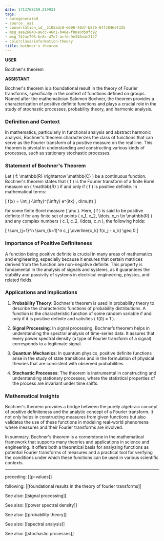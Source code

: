 ```yaml
---
date: 1713768259.219931
tags:
- autogenerated
- source__oai
- conversation_id__5105adc8-e608-40d7-b875-84f3846ef325
- msg_aaa26840-a6cc-46d1-b46e-f88a0db9fc92
- msg_742ac798-bc8c-47e2-acfd-9e340a4c2127
- colorclass/information-theory
title: bochner's theorem
---
```


**USER**

Bochner's theorem


**ASSISTANT**

Bochner's theorem is a foundational result in the theory of Fourier transforms, specifically in the context of functions defined on groups. Named after the mathematician Salomon Bochner, the theorem provides a characterization of positive definite functions and plays a crucial role in the study of stochastic processes, probability theory, and harmonic analysis.

### Definition and Context

In mathematics, particularly in functional analysis and abstract harmonic analysis, Bochner's theorem characterizes the class of functions that can serve as the Fourier transform of a positive measure on the real line. This theorem is pivotal in understanding and constructing various kinds of processes, such as stationary stochastic processes.

### Statement of Bochner's Theorem

Let \( f: \mathbb{R} \rightarrow \mathbb{C} \) be a continuous function. Bochner's theorem states that \( f \) is the Fourier transform of a finite Borel measure on \( \mathbb{R} \) if and only if \( f \) is positive definite. In mathematical terms:

\[ f(x) = \int_{-\infty}^{\infty} e^{itx} \, d\mu(t) \]

for some finite Borel measure \( \mu \). Here, \( f \) is said to be positive definite if for any finite set of points \( x_1, x_2, \ldots, x_n \in \mathbb{R} \) and any complex numbers \( c_1, c_2, \ldots, c_n \), the following holds:

\[ \sum_{j=1}^n \sum_{k=1}^n c_j \overline{c_k} f(x_j - x_k) \geq 0 \]

### Importance of Positive Definiteness

A function being positive definite is crucial in many areas of mathematics and engineering, especially because it ensures that certain matrices derived from the function are non-negative definite. This property is fundamental in the analysis of signals and systems, as it guarantees the stability and passivity of systems in electrical engineering, physics, and related fields.

### Applications and Implications

1. **Probability Theory**: Bochner's theorem is used in probability theory to describe the characteristic functions of probability distributions. A function is the characteristic function of some random variable if and only if it is positive definite and satisfies \( f(0) = 1 \).

2. **Signal Processing**: In signal processing, Bochner’s theorem helps in understanding the spectral analysis of time-series data. It assures that every power spectral density (a type of Fourier transform of a signal) corresponds to a legitimate signal.

3. **Quantum Mechanics**: In quantum physics, positive definite functions arise in the study of state transitions and in the formulation of physical theories that are consistent with observed probabilities.

4. **Stochastic Processes**: The theorem is instrumental in constructing and understanding stationary processes, where the statistical properties of the process are invariant under time shifts.

### Mathematical Insights

Bochner's theorem provides a bridge between the purely algebraic concept of positive definiteness and the analytic concept of a Fourier transform. It not only helps in constructing measures from given functions but also validates the use of these functions in modeling real-world phenomena where measures and their Fourier transforms are involved.

In summary, Bochner's theorem is a cornerstone in the mathematical framework that supports many theories and applications in science and engineering. It offers both a theoretical basis for analyzing functions as potential Fourier transforms of measures and a practical tool for verifying the conditions under which these functions can be used in various scientific contexts.


---

preceding: [[p-values]]  


following: [[foundational results in the theory of fourier transforms]]

See also: [[signal processing]]


See also: [[power spectral density]]


See also: [[probability theory]]


See also: [[spectral analysis]]


See also: [[stochastic processes]]